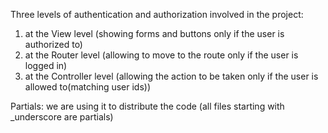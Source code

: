 Three levels of authentication and authorization involved in the project:

1. at the View level (showing forms and buttons only if the user is authorized to) 
2. at the Router level (allowing to move to the route only if the user is logged in)
3. at the Controller level (allowing the action to be taken only if the user is allowed to(matching user ids))

Partials: we are using it to distribute the code (all files starting with _underscore are partials)